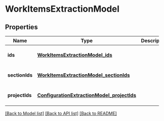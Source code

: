 # WorkItemsExtractionModel
## Properties

| Name | Type | Description | Notes |
|------------ | ------------- | ------------- | -------------|
| **ids** | [**WorkItemsExtractionModel_ids**](WorkItemsExtractionModel_ids.md) |  | [optional] [default to null] |
| **sectionIds** | [**WorkItemsExtractionModel_sectionIds**](WorkItemsExtractionModel_sectionIds.md) |  | [optional] [default to null] |
| **projectIds** | [**ConfigurationExtractionModel_projectIds**](ConfigurationExtractionModel_projectIds.md) |  | [optional] [default to null] |

[[Back to Model list]](../README.md#documentation-for-models) [[Back to API list]](../README.md#documentation-for-api-endpoints) [[Back to README]](../README.md)

